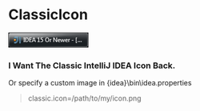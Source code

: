 # ClassicIcon
![Screenshot](/win.png)
### I Want The Classic IntelliJ IDEA Icon Back.
Or specify a custom image in {idea}\bin\idea.properties
> classic.icon=/path/to/my/icon.png
